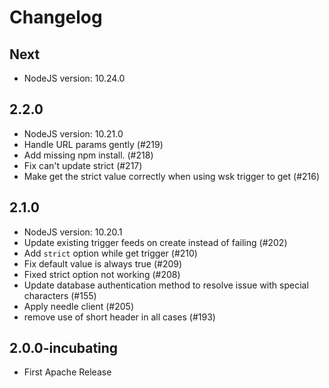 <!--
#
# Licensed to the Apache Software Foundation (ASF) under one or more
# contributor license agreements.  See the NOTICE file distributed with
# this work for additional information regarding copyright ownership.
# The ASF licenses this file to You under the Apache License, Version 2.0
# (the "License"); you may not use this file except in compliance with
# the License.  You may obtain a copy of the License at
#
#     http://www.apache.org/licenses/LICENSE-2.0
#
# Unless required by applicable law or agreed to in writing, software
# distributed under the License is distributed on an "AS IS" BASIS,
# WITHOUT WARRANTIES OR CONDITIONS OF ANY KIND, either express or implied.
# See the License for the specific language governing permissions and
# limitations under the License.
#
-->

# Changelog

## Next

* NodeJS version: 10.24.0

## 2.2.0

* NodeJS version: 10.21.0
* Handle URL params gently (#219)
* Add missing npm install. (#218)
* Fix can't update strict (#217)
* Make get the strict value correctly when using wsk trigger to get (#216)

## 2.1.0

* NodeJS version: 10.20.1
* Update existing trigger feeds on create instead of failing (#202)
* Add `strict` option while get trigger (#210)
* Fix default value is always true (#209)
* Fixed strict option not working (#208)
* Update database authentication method to resolve issue with special characters (#155)
* Apply needle client (#205)
* remove use of short header in all cases (#193)

## 2.0.0-incubating

* First Apache Release
